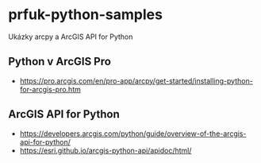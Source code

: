 # prfuk-python-samples
Ukázky arcpy a ArcGIS API for Python

## Python v ArcGIS Pro
- https://pro.arcgis.com/en/pro-app/arcpy/get-started/installing-python-for-arcgis-pro.htm

## ArcGIS API for Python
- https://developers.arcgis.com/python/guide/overview-of-the-arcgis-api-for-python/
- https://esri.github.io/arcgis-python-api/apidoc/html/
